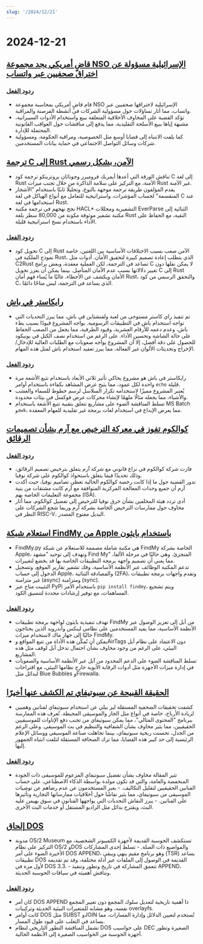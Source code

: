 ```yaml
---
slug: '/2024/12/21'
---
```


# 2024-12-21

## [قاضٍ أمريكي يجد مجموعة NSO الإسرائيلية مسؤولة عن اختراق صحفيين عبر واتساب](https://www.reuters.com/technology/cybersecurity/us-judge-finds-israels-nso-group-liable-hacking-whatsapp-lawsuit-2024-12-21/)

### [ردود الفعل](https://news.ycombinator.com/item?id=42476828)

- قام قاضٍ أمريكي بمحاسبة مجموعة NSO الإسرائيلية لاختراقها صحفيين عبر واتساب، مما أثار تساؤلات حول مسؤولية الشركات في أنشطة القرصنة والمراقبة.
- تؤكد القضية على المخاوف الأخلاقية المتعلقة ببيع واستخدام الأدوات السيبرانية، مشبهة إياها ببيع الأسلحة التقليدية، مما يدفع إلى مناقشات حول العواقب القانونية المحتملة للإدارة.
- كما يلفت الانتباه إلى قضايا أوسع مثل الخصوصية، ومراقبة الحكومة، ومسؤولية شركات وسائل التواصل الاجتماعي في حماية بيانات المستخدمين.

## [ترجمة C إلى Rust الآمن، بشكل رسمي](https://arxiv.org/abs/2412.15042)

- تناقش الورقة التي أعدها أيمريك فروميرز وجوناثان بروتزينكو ترجمة كود C إلى لغة Rust الآمنة، مع التركيز على سلامة الذاكرة من خلال تجنب ميزات Rust غير الآمنة.
- يقدم المؤلفون طريقة ترجمة موجهة بالنوع، وتحليلًا ثابتًا باستخدام "الأشجار المنقسمة" لحساب المؤشرات، واستراتيجية للتعامل مع أنواع الهياكل في لغة C عند استخدامها في لغة Rust.
- نجح نهجهم في ترجمة مكتبة HACL\* التشفيرية ومحللات EverParse الثنائية إلى مكتبة تشفير موثوقة مكونة من 80,000 سطر بلغة Rust النقية، مع الحفاظ على الأداء باستخدام نسخ استراتيجية قليلة.

### [ردود الفعل](https://news.ycombinator.com/item?id=42476192)

- تحويل كود C إلى Rust الآمن صعب بسبب الاختلافات الأساسية بين اللغتين، خاصة نموذج الملكية في Rust، الذي يتطلب إعادة تصميم كبيرة لتحقيق الأمان. أدوات مثل C2Rust تساعد في الترجمة، لكن العملية معقدة، وبعض برامج C لا يمكن نقلها دون تغيير دلالاتها بسبب عدم الأمان المتأصل. بينما يمكن أن يعزز تحويل C إلى Rust الأمان ويكشف عن الأخطاء، غالبًا ما يُساء فهم أمان Rust، والتحقق الرسمي من كود C، الذي يساعد في الترجمة، ليس متاحًا دائمًا.

## [رايكاستر في باش](https://github.com/izabera/pseudo3d)

- تم تنفيذ راي كاستر مستوحى من لعبة ولفنشتاين في باش، مما يبرز التحديات التي تواجه استخدام باش في التطبيقات الرسومية. يواجه المشروع قيودًا بسبب بطء باش، وعدم دعمه للأرقام العشرية، وقيود الطرفية، مما يجعل من الصعب الحفاظ على حالة الشاشة وتحسين الأداء. على الرغم من استخدام نصف الكتل في يونيكود للحصول على دقة أفضل، إلا أن المشروع يواجه صعوبات مع الطلبات العالية للإدخال/الإخراج وتحديثات الألوان غير الفعالة، مما يبرز تعقيد استخدام باش لمثل هذه المهام.

### [ردود الفعل](https://news.ycombinator.com/item?id=42475703)

- رايكاستر في باش هو مشروع يحاكي تأثير ثلاثي الأبعاد باستخدام تتبع الأشعة مرة واحدة لكل عمود، مما يتيح عرض المشاهد بكفاءة باستخدام أوامر `echo` قليلة.
- يُعتبر المشروع مميزًا لاستخدامه تكرار السلاسل لرسم خطوط للسماء والعشب والأشياء، مما يجعله مثالًا ملهمًا لإنشاء محركات عرض فوكسل في بيئات محدودة.
- تسلط المناقشة الضوء على مشاريع تتعلق بتقنية تتبع الأشعة باستخدام MS Batch و`awk`، مما يعرض الإبداع في استخدام لغات برمجة غير تقليدية للمهام المعقدة.

## [كوالكوم تفوز في معركة الترخيص مع آرم بشأن تصميمات الرقائق](https://www.bloomberg.com/news/articles/2024-12-20/qualcomm-wins-licensing-fight-with-arm-over-chip-designs)

### [ردود الفعل](https://news.ycombinator.com/item?id=42475228)

- فازت شركة كوالكوم في نزاع قانوني مع شركة آرم يتعلق بترخيص تصميم الرقائق، وذلك تحديدًا فيما يتعلق باستحواذ كوالكوم على شركة نوفيا.
- تدور القضية حول ما إذا كانت رخصة كوالكوم الحالية تغطي تصاميم نوفيا، حيث أكدت آرم أن جميع وحدات المعالجة المركزية المتوافقة مع آرم كانت مشتقات من بنية مجموعة التعليمات الخاصة بهم (ISA).
- أدى تردد هيئة المحلفين بشأن خرق نوفيا للترخيص إلى تفضيل كوالكوم، مما أثار مخاوف حول ممارسات الترخيص الخاصة بشركة آرم وربما شجع الشركات على النظر في RISC-V، البديل مفتوح المصدر.

## [استعلام شبكة FindMy من Apple باستخدام بايثون](https://github.com/malmeloo/FindMy.py)

- FindMy.py هي مكتبة شاملة مصممة للاستعلام عن شبكة FindMy الخاصة بشركة Apple، وتهدف إلى توحيد "مشهد Find My" المتجزئ. وهي حاليًا في مرحلة الألفا، مما يعني أن تصميم واجهة برمجة التطبيقات الخاصة بها قد يخضع لتغييرات.
- تدعم المكتبة الوظائف عبر الأنظمة الأساسية، وفك تشفير تقارير الموقع، وتسجيل الدخول إلى حساب Apple، والمصادقة الثنائية (2FA)، وتقدم واجهات برمجة تطبيقات غير متزامنة (async) ومتزامنة (sync).
- التثبيت متاح عبر PyPi باستخدام الأمر `pip install findmy`، ويتم تشجيع المساهمات، مع توفير إرشادات محددة لتنسيق الكود.

### [ردود الفعل](https://news.ycombinator.com/item?id=42479233)

- تهدف تنفيذية بايثون لواجهة برمجة تطبيقات FindMy من أبل إلى تعزيز الوصول عبر الأنظمة الأساسية، مما يفيد المستخدمين على نظامي لينكس وأندرويد الذين يحتاجون حاليًا إلى جهاز ماك لاستخدام ميزات FindMy.
- يمكن أن تُمكّن هذه الأداة من تتبع المواقع وAirTags دون الاعتماد على نظام أبل البيئي، على الرغم من وجود مخاوف بشأن احتمال تدخل أبل لوقف مثل هذه المشاريع.
- تسلط المناقشة الضوء على الدعم المحدود من آبل عبر الأنظمة الأساسية والصعوبات في إدارة ميزات الأجهزة مثل أدوات الرقابة الأبوية خارج نظامها البيئي، مع اقتراحات لبدائل مثل Blue Bubbles وFirewalla.

## [الحقيقة القبيحة عن سبوتيفاي تم الكشف عنها أخيرًا](https://www.honest-broker.com/p/the-ugly-truth-about-spotify-is-finally)

- كشفت تحقيقات الصحفية المستقلة ليز بيلي عن استخدام سبوتيفاي لفنانين وهميين لزيادة الأرباح، خاصة في أنواع مثل الجاز والموسيقى المحيطة. تُعرف هذه الممارسة ببرنامج "المحتوى المثالي"، مما يمكن سبوتيفاي من تجنب دفع الإتاوات للموسيقيين الحقيقيين، مما يثير مخاوف بشأن الشفافية والتنظيم في بث الموسيقى. وعلى الرغم من الجدل، تحسنت ربحية سبوتيفاي، بينما تجاهلت صناعة الموسيقى ووسائل الإعلام الرئيسية إلى حد كبير هذه القضايا، مما ترك الصحافة المستقلة لتلفت انتباه الجمهور إليها.

### [ردود الفعل](https://news.ycombinator.com/item?id=42478107)

- تثير المقالة مخاوف بشأن تفضيل سبوتيفاي المزعوم للموسيقى ذات الجودة المنخفضة والعامة، والتي قد تكون مولدة بواسطة الذكاء الاصطناعي، على حساب الفنانين الحقيقيين لتقليل التكاليف. - يعبر المستخدمون عن عدم رضاهم عن توصيات الموسيقى من سبوتيفاي، مما يثير نقاشًا حول أخلاقيات ممارساتها التجارية وتأثيرها على الفنانين. - يبرز النقاش التحديات التي يواجهها الفنانون في سوق يهيمن عليه البث، ويقترح بدائل مثل الراديو المستقل أو خدمات البث الأخرى.

## [إلحاق DOS](https://www.os2museum.com/wp/dos-append/)

- مدونة OS/2 Museum تستكشف الحوسبة القديمة لأجهزة الكمبيوتر الشخصية، مع التركيز على نظام OS/2 وDOS والمواضيع ذات الصلة. - تسلط إحدى المشاركات الأخيرة الضوء على أمر DOS APPEND، وهو برنامج مقيم ينهي ويبقى (TSR) يساعد تطبيقات DOS القديمة في الوصول إلى الملفات عبر أدلة مختلفة، وقد تم تقديمه لأول مرة في DOS 3.3. - تتعمق المشاركة في تاريخ وتطور وتنفيذ APPEND، وتناقش أهميته في سياقات الحوسبة الحديثة.

### [ردود الفعل](https://news.ycombinator.com/item?id=42475011)

- كان أمر DOS APPEND ذا أهمية تاريخية لتعديل سلوك المجمع دون تغيير المجمع نفسه، وهو مشابه للمتغيرات البيئية الحديثة وتركيبات overlayfs.
- كانت أوامر DOS مثل SUBST وJOIN تُستخدم لتعيين الدلائل وإدارة المسارات، مما يساعد في التغلب على قيود طول المسار.
- تشمل المناقشة التطور التاريخي لنظام DOS على حواسيب DEC الصغيرة وتطور أجهزة الحوسبة من الحواسيب الصغيرة إلى الأنظمة الحالية.

<head>
  <meta property="og:title" content="قاضٍ أمريكي يجد مجموعة NSO الإسرائيلية مسؤولة عن اختراق صحفيين عبر واتساب" />
  <meta property="og:type" content="website" />
  <meta property="og:image" content="https://og.cho.sh/api/og/?title=%D9%82%D8%A7%D8%B6%D9%8D%20%D8%A3%D9%85%D8%B1%D9%8A%D9%83%D9%8A%20%D9%8A%D8%AC%D8%AF%20%D9%85%D8%AC%D9%85%D9%88%D8%B9%D8%A9%20NSO%20%D8%A7%D9%84%D8%A5%D8%B3%D8%B1%D8%A7%D8%A6%D9%8A%D9%84%D9%8A%D8%A9%20%D9%85%D8%B3%D8%A4%D9%88%D9%84%D8%A9%20%D8%B9%D9%86%20%D8%A7%D8%AE%D8%AA%D8%B1%D8%A7%D9%82%20%D8%B5%D8%AD%D9%81%D9%8A%D9%8A%D9%86%20%D8%B9%D8%A8%D8%B1%20%D9%88%D8%A7%D8%AA%D8%B3%D8%A7%D8%A8&subheading=%D8%A7%D9%84%D8%B3%D8%A8%D8%AA%D8%8C%20%D9%A2%D9%A1%20%D8%AF%D9%8A%D8%B3%D9%85%D8%A8%D8%B1%20%D9%A2%D9%A0%D9%A2%D9%A4%3A%20%D9%85%D9%84%D8%AE%D8%B5%20%D8%A3%D8%AE%D8%A8%D8%A7%D8%B1%20%D8%A7%D9%84%D9%82%D8%B1%D8%A7%D8%B5%D9%86%D8%A9" />
</head>
